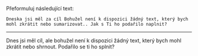 Přeformuluj následující text:

```
Dneska jsi měl za cíl Bohužel není k dispozici žádný text, který bych mohl zkrátit nebo sumarizovat.. Jak s Ti ho podařilo naplnit?
```

---

<!-- chatcmpl-74omBVMvKNCt0hzeRQrBs55De4EQ3 -->

Dnes jsi měl cíl, ale bohužel není k dispozici žádný text, který bych mohl zkrátit nebo shrnout. Podařilo se ti ho splnit?

